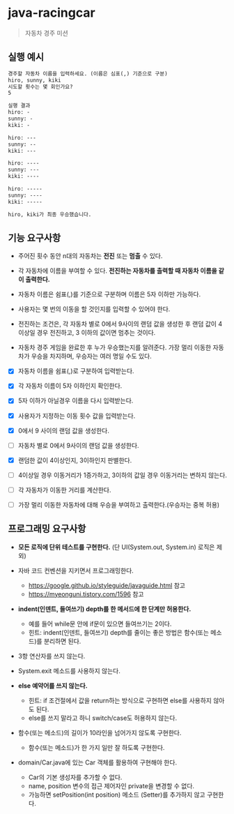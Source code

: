 # java-racingcar

> 자동차 경주 미션

## 실행 예시

```markdown
경주할 자동차 이름을 입력하세요. (이름은 심표(,) 기준으로 구분)
hiro, sunny, kiki
시도할 횟수는 몇 회인가요?
5

실행 결과
hiro: -
sunny: -
kiki: -

hiro: ---
sunny: --
kiki: ---

hiro: ----
sunny: ---
kiki: ----

hiro: -----
sunny: ----
kiki: -----

hiro, kiki가 최종 우승했습니다.
```



## 기능 요구사항

- 주어진 횟수 동안 n대의 자동차는 **전진** 또는 **멈출** 수 있다.

- 각 자동차에 이름을 부여할 수 있다. **전진하는 자동차를 출력할 때 자동차 이름을 같이 출력한다.**

- 자동차 이름은 쉼표(,)를 기준으로 구분하며 이름은 5자 이하만 가능하다.

- 사용자는 몇 번의 이동을 할 것인지를 입력할 수 있어야 한다.

- 전진하는 조건은, 각 자동차 별로 0에서 9사이의 랜덤 값을 생성한 후 랜덤 값이 4 이상일 경우 전진하고, 3 이하의 값이면 멈추는 것이다.

- 자동차 경주 게임을 완료한 후 누가 우승했는지를 알려준다. 가장 멀리 이동한 자동차가 우승을 차지하며, 우승자는 여러 명일 수도 있다.

  

- [x] 자동차 이름을 쉼표(,)로 구분하여 입력받는다.

- [x] 각 자동차 이름이 5자 이하인지 확인한다.

- [x] 5자 이하가 아닐경우 이름을 다시 입력받는다.

- [x] 사용자가 지정하는 이동 횟수 값을 입력받는다.

- [x] 0에서 9 사이의 랜덤 값을 생성한다. 

- [ ] 자동차 별로 0에서 9사이의 랜덤 값을 생성한다.

- [x] 랜덤한 값이 4이상인지, 3이하인지 판별한다.

- [ ] 4이상일 경우 이동거리가 1증가하고, 3이하의 값일 경우 이동거리는 변하지 않는다.

- [ ] 각 자동차가 이동한 거리를 계산한다.

- [ ] 가장 멀리 이동한 자동차에 대해 우승을 부여하고 출력한다.(우승자는 중복 허용)



## 프로그래밍 요구사항

- **모든 로직에 단위 테스트를 구현한다.** (단 UI(System.out, System.in) 로직은 제외)
- 자바 코드 컨벤션을 지키면서 프로그래밍한다.
  - https://google.github.io/styleguide/javaguide.html 참고
  - https://myeonguni.tistory.com/1596 참고

- **indent(인덴트, 들여쓰기) depth를 한 메서드에 한 단계만 허용한다.**
  - 예를 들어 while문 안에 if문이 있으면 들여쓰기는 2이다.
  - 힌트: indent(인덴트, 들여쓰기) depth를 줄이는 좋은 방법은 함수(또는 메소드)를 분리하면 된다.
- 3항 연산자를 쓰지 않는다.
- System.exit 메소드를 사용하지 않는다.
- **else 예약어를 쓰지 않는다.**
  - 힌트: if 조건절에서 값을 return하는 방식으로 구현하면 else를 사용하지 않아도 된다.
  - else를 쓰지 말라고 하니 switch/case도 허용하지 않는다.
- 함수(또는 메소드)의 길이가 10라인을 넘어가지 않도록 구현한다.
  - 함수(또는 메소드)가 한 가지 일만 잘 하도록 구현한다.
- domain/Car.java에 있는 Car 객체를 활용하여 구현해야 한다.
  - Car의 기본 생성자를 추가할 수 없다.
  - name, position 변수의 접근 제어자인 private을 변경할 수 없다.
  - 가능하면 setPosition(int position) 메소드 (Setter)를 추가하지 않고 구현한다.
